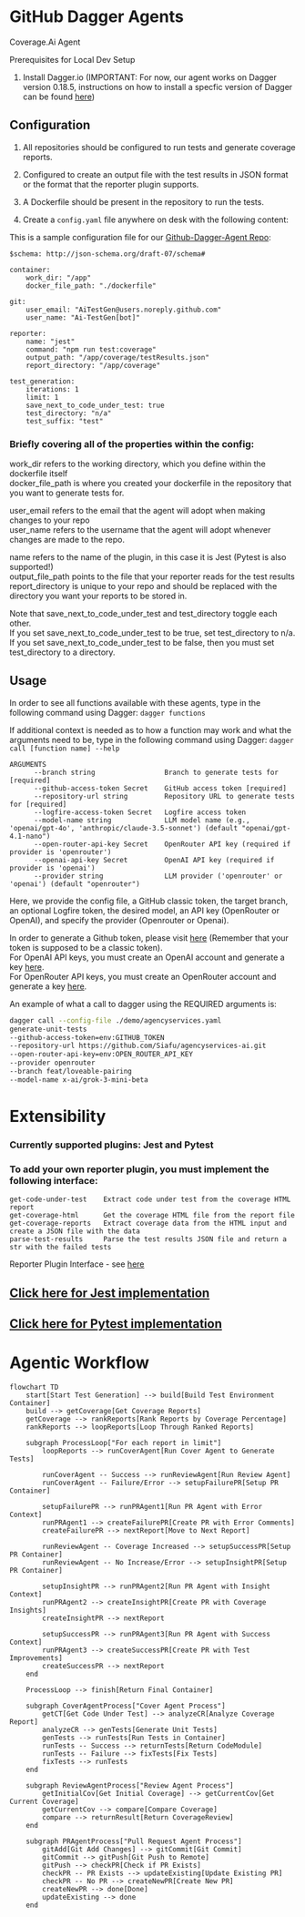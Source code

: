 # GitHub Dagger Agents

Coverage.Ai Agent

Prerequisites for Local Dev Setup

1. Install Dagger.io (IMPORTANT: For now, our agent works on Dagger version 0.18.5, instructions on how to install a specfic version of Dagger can be found [here](https://docs.dagger.io/install/))

    
## Configuration

1. All repositories should be configured to run tests and generate coverage reports.

2. Configured to create an output file with the test results in JSON format or the format that the reporter plugin supports.

3. A Dockerfile should be present in the repository to run the tests.

4. Create a `config.yaml` file anywhere on desk with the following content:

This is a sample configuration file for our [Github-Dagger-Agent Repo](../../agents/coverage_agent/demo/agencyservices.yaml):
```
$schema: http://json-schema.org/draft-07/schema#

container:
    work_dir: "/app"
    docker_file_path: "./dockerfile"

git:
    user_email: "AiTestGen@users.noreply.github.com"
    user_name: "Ai-TestGen[bot]"

reporter:
    name: "jest"
    command: "npm run test:coverage"
    output_path: "/app/coverage/testResults.json"
    report_directory: "/app/coverage"

test_generation:
    iterations: 1
    limit: 1
    save_next_to_code_under_test: true
    test_directory: "n/a"
    test_suffix: "test"
```

### Briefly covering all of the properties within the config:

work_dir refers to the working directory, which you define within the dockerfile itself \
docker_file_path is where you created your dockerfile in the repository that you want to generate tests for.

user_email refers to the email that the agent will adopt when making changes to your repo \
user_name refers to the username that the agent will adopt whenever changes are made to the repo.

name refers to the name of the plugin, in this case it is Jest (Pytest is also supported!)\
output_file_path points to the file that your reporter reads for the test results \
report_directory is unique to your repo and should be replaced with the directory you want your reports to be stored in.

Note that save_next_to_code_under_test and test_directory toggle each other. \
If you set save_next_to_code_under_test to be true, set test_directory to n/a. If you set save_next_to_code_under_test to be false, then you must set test_directory to a directory.




## Usage

In order to see all functions available with these agents, type in the following command using Dagger: ``` dagger functions ```

If additional context is needed as to how a function may work and what the arguments need to be, type in the following command using Dagger: ``` dagger call [function name] --help ```
```
ARGUMENTS
      --branch string                 Branch to generate tests for [required]
      --github-access-token Secret    GitHub access token [required]
      --repository-url string         Repository URL to generate tests for [required]
      --logfire-access-token Secret   Logfire access token
      --model-name string             LLM model name (e.g., 'openai/gpt-4o', 'anthropic/claude-3.5-sonnet') (default "openai/gpt-4.1-nano")
      --open-router-api-key Secret    OpenRouter API key (required if provider is 'openrouter')
      --openai-api-key Secret         OpenAI API key (required if provider is 'openai')
      --provider string               LLM provider ('openrouter' or 'openai') (default "openrouter")
```
Here, we provide the config file, a GitHub classic token, the target branch, an optional Logfire token, the desired model, an API key (OpenRouter or OpenAI), and specify the provider (Openrouter or Openai).

In order to generate a Github token, please visit [here](https://github.com/settings/tokens) (Remember that your token is supposed to be a classic token).\
For OpenAI API keys, you must create an OpenAI account and generate a key [here](https://platform.openai.com/api-keys).\
For OpenRouter API keys, you must create an OpenRouter account and generate a key [here](https://openrouter.ai/settings/keys).

An example of what a call to dagger using the REQUIRED arguments is:

``` bash
dagger call --config-file ./demo/agencyservices.yaml
generate-unit-tests
--github-access-token=env:GITHUB_TOKEN
--repository-url https://github.com/Siafu/agencyservices-ai.git
--open-router-api-key=env:OPEN_ROUTER_API_KEY
--provider openrouter
--branch feat/loveable-pairing
--model-name x-ai/grok-3-mini-beta
```

# Extensibility

### Currently supported plugins: Jest and Pytest

### To add your own reporter plugin, you must implement the following interface: 
```
get-code-under-test    Extract code under test from the coverage HTML report
get-coverage-html      Get the coverage HTML file from the report file
get-coverage-reports   Extract coverage data from the HTML input and create a JSON file with the data
parse-test-results     Parse the test results JSON file and return a str with the failed tests
```
Reporter Plugin Interface - see [here](../coverage_agent/plugins/reporter/src/reporter/main.py)

## [Click here for Jest implementation](../coverage_agent/plugins/reporter/jest/src/jest_reporter_plugin/main.py)

## [Click here for Pytest implementation](../coverage_agent/plugins/reporter/pytest/src/pytest_reporter_plugin/main.py)

# Agentic Workflow

``` mermaid
flowchart TD
    start[Start Test Generation] --> build[Build Test Environment Container]
    build --> getCoverage[Get Coverage Reports]
    getCoverage --> rankReports[Rank Reports by Coverage Percentage]
    rankReports --> loopReports[Loop Through Ranked Reports]
    
    subgraph ProcessLoop["For each report in limit"]
        loopReports --> runCoverAgent[Run Cover Agent to Generate Tests]
        
        runCoverAgent -- Success --> runReviewAgent[Run Review Agent]
        runCoverAgent -- Failure/Error --> setupFailurePR[Setup PR Container]
        
        setupFailurePR --> runPRAgent1[Run PR Agent with Error Context]
        runPRAgent1 --> createFailurePR[Create PR with Error Comments]
        createFailurePR --> nextReport[Move to Next Report]
        
        runReviewAgent -- Coverage Increased --> setupSuccessPR[Setup PR Container]
        runReviewAgent -- No Increase/Error --> setupInsightPR[Setup PR Container]
        
        setupInsightPR --> runPRAgent2[Run PR Agent with Insight Context]
        runPRAgent2 --> createInsightPR[Create PR with Coverage Insights]
        createInsightPR --> nextReport
        
        setupSuccessPR --> runPRAgent3[Run PR Agent with Success Context]
        runPRAgent3 --> createSuccessPR[Create PR with Test Improvements]
        createSuccessPR --> nextReport
    end
    
    ProcessLoop --> finish[Return Final Container]
    
    subgraph CoverAgentProcess["Cover Agent Process"]
        getCT[Get Code Under Test] --> analyzeCR[Analyze Coverage Report]
        analyzeCR --> genTests[Generate Unit Tests]
        genTests --> runTests[Run Tests in Container]
        runTests -- Success --> returnTests[Return CodeModule]
        runTests -- Failure --> fixTests[Fix Tests]
        fixTests --> runTests
    end
    
    subgraph ReviewAgentProcess["Review Agent Process"]
        getInitialCov[Get Initial Coverage] --> getCurrentCov[Get Current Coverage]
        getCurrentCov --> compare[Compare Coverage]
        compare --> returnResult[Return CoverageReview]
    end
    
    subgraph PRAgentProcess["Pull Request Agent Process"]
        gitAdd[Git Add Changes] --> gitCommit[Git Commit]
        gitCommit --> gitPush[Git Push to Remote]
        gitPush --> checkPR[Check if PR Exists]
        checkPR -- PR Exists --> updateExisting[Update Existing PR]
        checkPR -- No PR --> createNewPR[Create New PR]
        createNewPR --> done[Done]
        updateExisting --> done
    end

```


[def]: https://docs.dagger.io/install/
